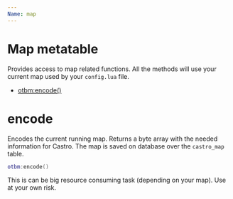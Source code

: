 ```yaml
---
Name: map
---
```


# Map metatable

Provides access to map related functions. All the methods will use your current map used by your `config.lua` file.

- [otbm:encode()](#encode)

# encode

Encodes the current running map. Returns a byte array with the needed information for Castro. The map is saved on database over the `castro_map` table.

```lua
otbm:encode()
```

This is can be big resource consuming task (depending on your map). Use at your own risk.